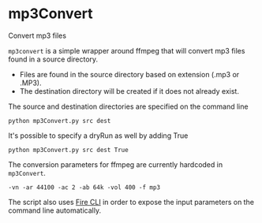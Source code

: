 # mp3Convert
Convert mp3 files

`mp3convert` is a simple wrapper around ffmpeg that will convert mp3 files found in a source directory.

* Files are found in the source directory based on extension (.mp3 or .MP3).
* The destination directory will be created if it does not already exist.

The source and destination directories are specified on the command line
```
python mp3Convert.py src dest
```
It's possible to specify a dryRun as well by adding True
```
python mp3Convert.py src dest True
```
The conversion parameters for ffmpeg are currently hardcoded in `mp3Convert`.

```
-vn -ar 44100 -ac 2 -ab 64k -vol 400 -f mp3
```
The script also uses [Fire CLI](https://github.com/google/python-fire) in order
to expose the input parameters on the command line automatically.
